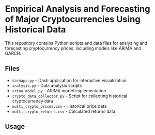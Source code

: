 # Empirical Analysis and Forecasting of Major Cryptocurrencies Using Historical Data

This repository contains Python scripts and data files for analyzing and forecasting cryptocurrency prices, including models like ARIMA and GARCH.

## Files

- `dashapp.py` - Dash application for interactive visualization
- `analysis.py` - Data analysis scripts
- `arima_model.py` - ARIMA model implementation
- `crypto_data_collector.py` - Script for collecting historical cryptocurrency data
- `multi_crypto_prices.csv` - Historical price data
- `multi_crypto_returns.csv` - Calculated returns data

## Usage

